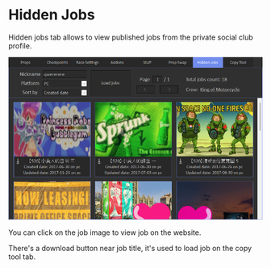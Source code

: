 # Hidden Jobs

Hidden jobs tab allows to view published jobs from the private social club profile.

![Img1](/assets/images/hidden-jobs/img01.png)

You can click on the job image to view job on the website.

There's a download button near job title, it's used to load job on the copy tool tab.